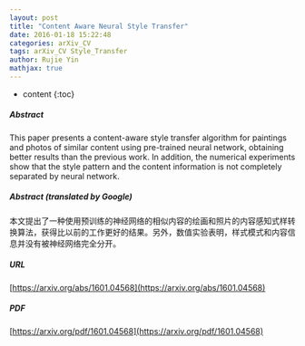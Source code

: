 ```yaml
---
layout: post
title: "Content Aware Neural Style Transfer"
date: 2016-01-18 15:22:48
categories: arXiv_CV
tags: arXiv_CV Style_Transfer
author: Rujie Yin
mathjax: true
---
```


* content
{:toc}

##### Abstract
This paper presents a content-aware style transfer algorithm for paintings and photos of similar content using pre-trained neural network, obtaining better results than the previous work. In addition, the numerical experiments show that the style pattern and the content information is not completely separated by neural network.

##### Abstract (translated by Google)
本文提出了一种使用预训练的神经网络的相似内容的绘画和照片的内容感知式样转换算法，获得比以前的工作更好的结果。另外，数值实验表明，样式模式和内容信息并没有被神经网络完全分开。

##### URL
[https://arxiv.org/abs/1601.04568](https://arxiv.org/abs/1601.04568)

##### PDF
[https://arxiv.org/pdf/1601.04568](https://arxiv.org/pdf/1601.04568)

